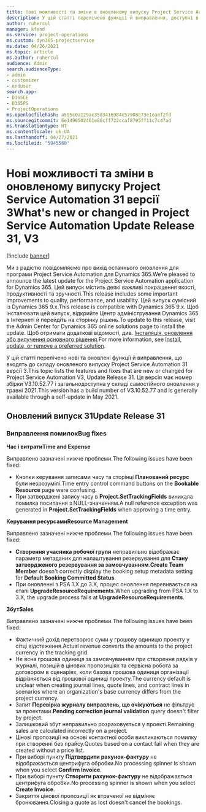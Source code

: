 ```yaml
---
title: Нові можливості та зміни в оновленому випуску Project Service Automation 31 версії 3
description: У цій статті перелічено функції й виправлення, доступні в оновленому випуску Project Service Automation 31, версії 3.
author: ruhercul
manager: kfend
ms.service: project-operations
ms.custom: dyn365-projectservice
ms.date: 04/26/2021
ms.topic: article
ms.author: ruhercul
audience: Admin
search.audienceType:
- admin
- customizer
- enduser
search.app:
- D365CE
- D365PS
- ProjectOperations
ms.openlocfilehash: a595c0a129ac35d3416984e57908e73e1eaef2fd
ms.sourcegitcommit: 6e1498502461e86cff722ccaf8795ff11c7c47ad
ms.translationtype: HT
ms.contentlocale: uk-UA
ms.lasthandoff: 04/27/2021
ms.locfileid: "5945560"
---
```

# <a name="whats-new-or-changed-in-project-service-automation-update-release-31-v3"></a><span data-ttu-id="64732-103">Нові можливості та зміни в оновленому випуску Project Service Automation 31 версії 3</span><span class="sxs-lookup"><span data-stu-id="64732-103">What's new or changed in Project Service Automation Update Release 31, V3</span></span>

[!include [banner](../includes/psa-now-project-operations.md)]

<span data-ttu-id="64732-104">Ми з радістю повідомляємо про вихід останнього оновлення для програми Project Service Automation для Dynamics 365.</span><span class="sxs-lookup"><span data-stu-id="64732-104">We’re pleased to announce the latest update for the Project Service Automation application for Dynamics 365.</span></span> <span data-ttu-id="64732-105">Цей випуск містить деякі важливі покращення якості, продуктивності та зручності.</span><span class="sxs-lookup"><span data-stu-id="64732-105">This release includes some important improvements to quality, performance, and usability.</span></span> <span data-ttu-id="64732-106">Цей випуск сумісний із Dynamics 365 9.x.</span><span class="sxs-lookup"><span data-stu-id="64732-106">This release is compatible with Dynamics 365 9.x.</span></span> <span data-ttu-id="64732-107">Щоб інсталювати цей випуск, відкрийте Центр адміністрування Dynamics 365 в Інтернеті й перейдіть на сторінку рішень.</span><span class="sxs-lookup"><span data-stu-id="64732-107">To update to this release, visit the Admin Center for Dynamics 365 online solutions page to install the update.</span></span> <span data-ttu-id="64732-108">Щоб отримати додаткові відомості, див. [Інсталяція, оновлення або вилучення основного рішення](/power-platform/admin/install-remove-preferred-solution).</span><span class="sxs-lookup"><span data-stu-id="64732-108">For more information, see [Install, update, or remove a preferred solution](/power-platform/admin/install-remove-preferred-solution).</span></span>

<span data-ttu-id="64732-109">У цій статті перелічено нові та оновлені функції й виправлення, що входять до складу оновленого випуску Project Service Automation 31 версії 3.</span><span class="sxs-lookup"><span data-stu-id="64732-109">This topic lists the features and fixes that are new or changed for Project Service Automation V3, Update Release 31.</span></span> <span data-ttu-id="64732-110">Ця версія має номер збірки V3.10.52.77 і загальнодоступна у складі самостійного оновлення у травні 2021.</span><span class="sxs-lookup"><span data-stu-id="64732-110">This version has a build number of V3.10.52.77 and is generally available through a self-update in May 2021.</span></span>

## <a name="update-release-31"></a><span data-ttu-id="64732-111">Оновлений випуск 31</span><span class="sxs-lookup"><span data-stu-id="64732-111">Update Release 31</span></span>

### <a name="bug-fixes"></a><span data-ttu-id="64732-112">Виправлення помилок</span><span class="sxs-lookup"><span data-stu-id="64732-112">Bug fixes</span></span>

<span data-ttu-id="64732-113">**Час і витрати**</span><span class="sxs-lookup"><span data-stu-id="64732-113">**Time and Expense**</span></span>

<span data-ttu-id="64732-114">Виправлено зазначені нижче проблеми.</span><span class="sxs-lookup"><span data-stu-id="64732-114">The following issues have been fixed:</span></span>

- <span data-ttu-id="64732-115">Кнопки керування записами часу та сторінці **Планований ресурс** були незрозумілі.</span><span class="sxs-lookup"><span data-stu-id="64732-115">Time entry control command buttons on the **Bookable Resource** page were confusing.</span></span>
- <span data-ttu-id="64732-116">При затверджені запису часу в **Project.SetTrackingFields** виникала помилка посилання з NULL-значенням.</span><span class="sxs-lookup"><span data-stu-id="64732-116">A null reference exception was generated in **Project.SetTrackingFields** when approving a time entry.</span></span>

<span data-ttu-id="64732-117">**Керування ресурсами**</span><span class="sxs-lookup"><span data-stu-id="64732-117">**Resource Management**</span></span>

<span data-ttu-id="64732-118">Виправлено зазначені нижче проблеми.</span><span class="sxs-lookup"><span data-stu-id="64732-118">The following issues have been fixed:</span></span>

- <span data-ttu-id="64732-119">**Створення учасника робочої групи** неправильно відображає параметр метаданих для налаштування резервування для **Стану затвердженого резервування за замовчуванням**.</span><span class="sxs-lookup"><span data-stu-id="64732-119">**Create Team Member** doesn't correctly display the booking setup metadata setting for **Default Booking Committed Status**.</span></span>
- <span data-ttu-id="64732-120">При оновленні з PSA 1.X до 3.X, процес оновлення перевивається на етапі **UpgradeResourceRequirements**.</span><span class="sxs-lookup"><span data-stu-id="64732-120">When upgrading from PSA 1.X to 3.X, the upgrade process fails at **UpgradeResourceRequirements**.</span></span>


<span data-ttu-id="64732-121">**Збут**</span><span class="sxs-lookup"><span data-stu-id="64732-121">**Sales**</span></span>

<span data-ttu-id="64732-122">Виправлено зазначені нижче проблеми.</span><span class="sxs-lookup"><span data-stu-id="64732-122">The following issues have been fixed:</span></span>

- <span data-ttu-id="64732-123">Фактичний дохід перетворює суми у грошову одиницю проекту у сітці відстеження.</span><span class="sxs-lookup"><span data-stu-id="64732-123">Actual revenue converts the amounts to the project currency in the tracking grid.</span></span>
- <span data-ttu-id="64732-124">Не ясна грошова одиниця за замовчуванням при створення рядків у журналі, позицій в цінових пропозиціях та сервісна робота за договором в сценаріях, коли базова грошова одиниця організації відрізняється від грошової одиниці проекту.</span><span class="sxs-lookup"><span data-stu-id="64732-124">The currency default is unclear when creating journal lines, quote lines, and contract lines in scenarios where an organization's base currency differs from the project currency.</span></span>
- <span data-ttu-id="64732-125">Запит **Перевірка журналу виправлень, що очікуються** не фільтрує за проектами.</span><span class="sxs-lookup"><span data-stu-id="64732-125">**Pending correction journal validation** query doesn't filter by project.</span></span>
- <span data-ttu-id="64732-126">Залишковий збут неправильно розраховується у проекті.</span><span class="sxs-lookup"><span data-stu-id="64732-126">Remaining sales are calculated incorrectly on a project.</span></span>
- <span data-ttu-id="64732-127">Цінові пропозиції на основі контактної особи викликаються помилку при створенні без прайсу.</span><span class="sxs-lookup"><span data-stu-id="64732-127">Quotes based on a contact fail when they are created without a price list.</span></span>
- <span data-ttu-id="64732-128">При виборі пункту **Підтвердити рахунок-фактуру** не відображається центрифуга обробки.</span><span class="sxs-lookup"><span data-stu-id="64732-128">No processing spinner is shown when you select **Confirm Invoice**.</span></span>
- <span data-ttu-id="64732-129">При виборі пункту **Створити рахунок-фактуру** не відображається центрифуга обробки.</span><span class="sxs-lookup"><span data-stu-id="64732-129">No processing spinner is shown when you select **Create Invoice**.</span></span>
- <span data-ttu-id="64732-130">Закриття цінової пропозиції як втраченої не відміняє бронювання.</span><span class="sxs-lookup"><span data-stu-id="64732-130">Closing a quote as lost doesn't cancel the bookings.</span></span>







